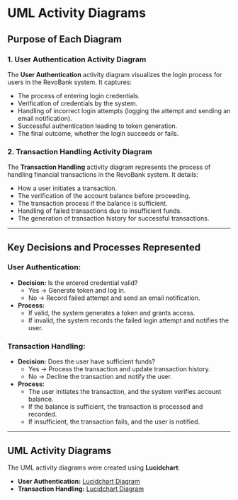 # UML Activity Diagrams

## Purpose of Each Diagram

### 1. User Authentication Activity Diagram
The **User Authentication** activity diagram visualizes the login process for users in the RevoBank system. It captures:
- The process of entering login credentials.
- Verification of credentials by the system.
- Handling of incorrect login attempts (logging the attempt and sending an email notification).
- Successful authentication leading to token generation.
- The final outcome, whether the login succeeds or fails.

### 2. Transaction Handling Activity Diagram
The **Transaction Handling** activity diagram represents the process of handling financial transactions in the RevoBank system. It details:
- How a user initiates a transaction.
- The verification of the account balance before proceeding.
- The transaction process if the balance is sufficient.
- Handling of failed transactions due to insufficient funds.
- The generation of transaction history for successful transactions.

---

## Key Decisions and Processes Represented

### User Authentication:
- **Decision:** Is the entered credential valid?
  - Yes → Generate token and log in.
  - No → Record failed attempt and send an email notification.
- **Process:** 
  - If valid, the system generates a token and grants access.
  - If invalid, the system records the failed login attempt and notifies the user.

### Transaction Handling:
- **Decision:** Does the user have sufficient funds?
  - Yes → Process the transaction and update transaction history.
  - No → Decline the transaction and notify the user.
- **Process:**
  - The user initiates the transaction, and the system verifies account balance.
  - If the balance is sufficient, the transaction is processed and recorded.
  - If insufficient, the transaction fails, and the user is notified.

---

## UML Activity Diagrams
The UML activity diagrams were created using **Lucidchart**:
- **User Authentication:** [Lucidchart Diagram](https://lucid.app/lucidchart/e0641486-acc9-4f04-b759-d0b92dcd568a/edit?viewport_loc=-24%2C-64%2C1730%2C1001%2C0_0&invitationId=inv_41aaa07b-f7cc-44d3-9419-ce6a93b1eeb5)
- **Transaction Handling:** [Lucidchart Diagram](https://lucid.app/lucidchart/afdb94bf-f4ec-40e0-84c1-3ac1ec25fcc0/edit?viewport_loc=420%2C-25%2C1617%2C936%2C0_0&invitationId=inv_4dbfd3cf-634b-4c6f-8cda-576621a6ad42)
